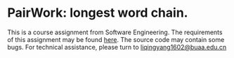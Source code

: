 # PairWork: longest word chain.
This is a course assignment from Software Engineering.
The requirements of this assignment may be found [here](https://edu.cnblogs.com/campus/buaa/BUAA_SE_2019_RJ/homework/2637).
The source code may contain some bugs. For technical assistance, please turn to liqingyang1602@buaa.edu.cn
